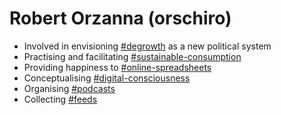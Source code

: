 # Robert Orzanna (orschiro)
- Involved in envisioning [#degrowth](https://degrowth.org/) as a new political system
- Practising and facilitating [#sustainable-consumption](http://scorai.org/)
- Providing happiness to [#online-spreadsheets](https://www.sheetgo.com/) 
- Conceptualising [#digital-consciousness](https://docs.google.com/forms/d/e/1FAIpQLSfQxg83OkZXvENghHG3YgQd43Ou_Wt3fDZVPmIVvGY96pugzQ/viewform)
- Organising [#podcasts](http://www.feedbucket.com/?src=http%3A%2F%2Ffeed.informer.com%2Fdigests%2FDSVW5NQPOX%2Ffeeder.rss)
- Collecting [#feeds](https://m.simplepie.org/?feed=http%3A%2F%2Ffeed.informer.com%2Fdigests%2FBV3S5OMUV3%2Ffeeder.rss)
